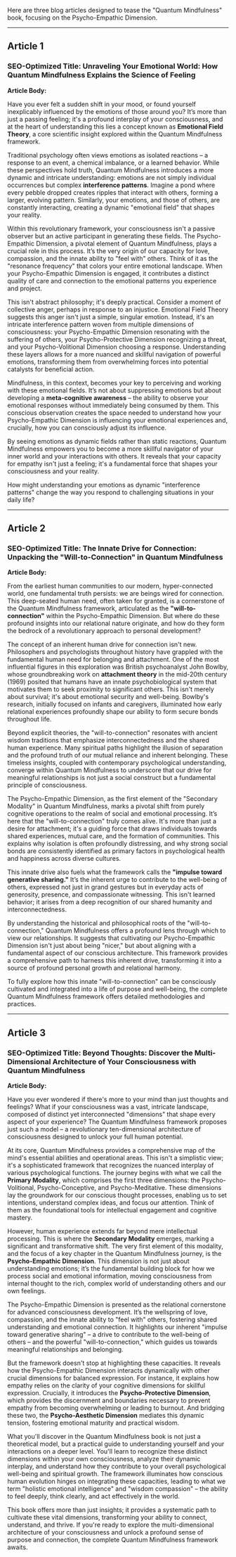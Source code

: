 Here are three blog articles designed to tease the "Quantum Mindfulness" book, focusing on the Psycho-Empathic Dimension.

---

## Article 1

### SEO-Optimized Title: Unraveling Your Emotional World: How Quantum Mindfulness Explains the Science of Feeling

**Article Body:**

Have you ever felt a sudden shift in your mood, or found yourself inexplicably influenced by the emotions of those around you? It’s more than just a passing feeling; it's a profound interplay of your consciousness, and at the heart of understanding this lies a concept known as **Emotional Field Theory**, a core scientific insight explored within the Quantum Mindfulness framework.

Traditional psychology often views emotions as isolated reactions – a response to an event, a chemical imbalance, or a learned behavior. While these perspectives hold truth, Quantum Mindfulness introduces a more dynamic and intricate understanding: emotions are not simply individual occurrences but complex **interference patterns**. Imagine a pond where every pebble dropped creates ripples that interact with others, forming a larger, evolving pattern. Similarly, your emotions, and those of others, are constantly interacting, creating a dynamic "emotional field" that shapes your reality.

Within this revolutionary framework, your consciousness isn't a passive observer but an active participant in generating these fields. The Psycho-Empathic Dimension, a pivotal element of Quantum Mindfulness, plays a crucial role in this process. It’s the very origin of our capacity for love, compassion, and the innate ability to "feel with" others. Think of it as the "resonance frequency" that colors your entire emotional landscape. When your Psycho-Empathic Dimension is engaged, it contributes a distinct quality of care and connection to the emotional patterns you experience and project.

This isn't abstract philosophy; it's deeply practical. Consider a moment of collective anger, perhaps in response to an injustice. Emotional Field Theory suggests this anger isn't just a simple, singular emotion. Instead, it's an intricate interference pattern woven from multiple dimensions of consciousness: your Psycho-Empathic Dimension resonating with the suffering of others, your Psycho-Protective Dimension recognizing a threat, and your Psycho-Volitional Dimension choosing a response. Understanding these layers allows for a more nuanced and skillful navigation of powerful emotions, transforming them from overwhelming forces into potential catalysts for beneficial action.

Mindfulness, in this context, becomes your key to perceiving and working with these emotional fields. It’s not about suppressing emotions but about developing a **meta-cognitive awareness** – the ability to observe your emotional responses without immediately being consumed by them. This conscious observation creates the space needed to understand how your Psycho-Empathic Dimension is influencing your emotional experiences and, crucially, how you can consciously adjust its influence.

By seeing emotions as dynamic fields rather than static reactions, Quantum Mindfulness empowers you to become a more skillful navigator of your inner world and your interactions with others. It reveals that your capacity for empathy isn't just a feeling; it's a fundamental force that shapes your consciousness and your reality.

How might understanding your emotions as dynamic "interference patterns" change the way you respond to challenging situations in your daily life?

---

## Article 2

### SEO-Optimized Title: The Innate Drive for Connection: Unpacking the "Will-to-Connection" in Quantum Mindfulness

**Article Body:**

From the earliest human communities to our modern, hyper-connected world, one fundamental truth persists: we are beings wired for connection. This deep-seated human need, often taken for granted, is a cornerstone of the Quantum Mindfulness framework, articulated as the **"will-to-connection"** within the Psycho-Empathic Dimension. But where do these profound insights into our relational nature originate, and how do they form the bedrock of a revolutionary approach to personal development?

The concept of an inherent human drive for connection isn't new. Philosophers and psychologists throughout history have grappled with the fundamental human need for belonging and attachment. One of the most influential figures in this exploration was British psychoanalyst John Bowlby, whose groundbreaking work on **attachment theory** in the mid-20th century (1969) posited that humans have an innate psychobiological system that motivates them to seek proximity to significant others. This isn't merely about survival; it's about emotional security and well-being. Bowlby's research, initially focused on infants and caregivers, illuminated how early relational experiences profoundly shape our ability to form secure bonds throughout life.

Beyond explicit theories, the "will-to-connection" resonates with ancient wisdom traditions that emphasize interconnectedness and the shared human experience. Many spiritual paths highlight the illusion of separation and the profound truth of our mutual reliance and inherent belonging. These timeless insights, coupled with contemporary psychological understanding, converge within Quantum Mindfulness to underscore that our drive for meaningful relationships is not just a social construct but a fundamental principle of consciousness.

The Psycho-Empathic Dimension, as the first element of the "Secondary Modality" in Quantum Mindfulness, marks a pivotal shift from purely cognitive operations to the realm of social and emotional processing. It’s here that the "will-to-connection" truly comes alive. It's more than just a desire for attachment; it's a guiding force that draws individuals towards shared experiences, mutual care, and the formation of communities. This explains why isolation is often profoundly distressing, and why strong social bonds are consistently identified as primary factors in psychological health and happiness across diverse cultures.

This innate drive also fuels what the framework calls the **"impulse toward generative sharing."** It’s the inherent urge to contribute to the well-being of others, expressed not just in grand gestures but in everyday acts of generosity, presence, and compassionate witnessing. This isn't learned behavior; it arises from a deep recognition of our shared humanity and interconnectedness.

By understanding the historical and philosophical roots of the "will-to-connection," Quantum Mindfulness offers a profound lens through which to view our relationships. It suggests that cultivating our Psycho-Empathic Dimension isn't just about being "nicer," but about aligning with a fundamental aspect of our conscious architecture. This framework provides a comprehensive path to harness this inherent drive, transforming it into a source of profound personal growth and relational harmony.

To fully explore how this innate "will-to-connection" can be consciously cultivated and integrated into a life of purpose and well-being, the complete Quantum Mindfulness framework offers detailed methodologies and practices.

---

## Article 3

### SEO-Optimized Title: Beyond Thoughts: Discover the Multi-Dimensional Architecture of Your Consciousness with Quantum Mindfulness

**Article Body:**

Have you ever wondered if there's more to your mind than just thoughts and feelings? What if your consciousness was a vast, intricate landscape, composed of distinct yet interconnected "dimensions" that shape every aspect of your experience? The Quantum Mindfulness framework proposes just such a model – a revolutionary ten-dimensional architecture of consciousness designed to unlock your full human potential.

At its core, Quantum Mindfulness provides a comprehensive map of the mind's essential abilities and operational areas. This isn't a simplistic view; it's a sophisticated framework that recognizes the nuanced interplay of various psychological functions. The journey begins with what we call the **Primary Modality**, which comprises the first three dimensions: the Psycho-Volitional, Psycho-Conceptive, and Psycho-Meditative. These dimensions lay the groundwork for our conscious thought processes, enabling us to set intentions, understand complex ideas, and focus our attention. Think of them as the foundational tools for intellectual engagement and cognitive mastery.

However, human experience extends far beyond mere intellectual processing. This is where the **Secondary Modality** emerges, marking a significant and transformative shift. The very first element of this modality, and the focus of a key chapter in the Quantum Mindfulness journey, is the **Psycho-Empathic Dimension**. This dimension is not just about understanding emotions; it’s the fundamental building block for how we process social and emotional information, moving consciousness from internal thought to the rich, complex world of understanding others and our own feelings.

The Psycho-Empathic Dimension is presented as the relational cornerstone for advanced consciousness development. It’s the wellspring of love, compassion, and the innate ability to "feel with" others, fostering shared understanding and emotional connection. It highlights our inherent "impulse toward generative sharing" – a drive to contribute to the well-being of others – and the powerful "will-to-connection," which guides us towards meaningful relationships and belonging.

But the framework doesn't stop at highlighting these capacities. It reveals how the Psycho-Empathic Dimension interacts dynamically with other crucial dimensions for balanced expression. For instance, it explains how empathy relies on the clarity of your cognitive dimensions for skillful expression. Crucially, it introduces the **Psycho-Protective Dimension**, which provides the discernment and boundaries necessary to prevent empathy from becoming overwhelming or leading to burnout. And bridging these two, the **Psycho-Aesthetic Dimension** mediates this dynamic tension, fostering emotional maturity and practical wisdom.

What you'll discover in the Quantum Mindfulness book is not just a theoretical model, but a practical guide to understanding yourself and your interactions on a deeper level. You'll learn to recognize these distinct dimensions within your own consciousness, analyze their dynamic interplay, and understand how they contribute to your overall psychological well-being and spiritual growth. The framework illuminates how conscious human evolution hinges on integrating these capacities, leading to what we term "holistic emotional intelligence" and "wisdom compassion" – the ability to feel deeply, think clearly, and act effectively in the world.

This book offers more than just insights; it provides a systematic path to cultivate these vital dimensions, transforming your ability to connect, understand, and thrive. If you're ready to explore the multi-dimensional architecture of your consciousness and unlock a profound sense of purpose and connection, the complete Quantum Mindfulness framework awaits.
